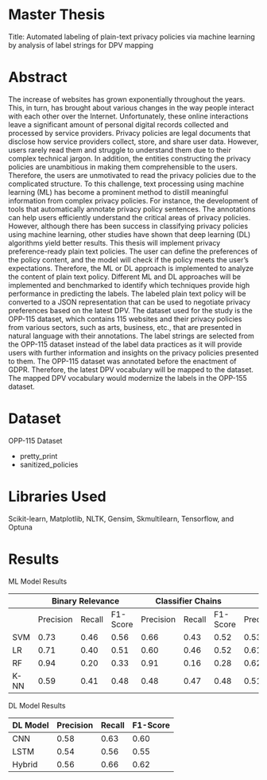 # Master Thesis
Title: Automated labeling of plain-text privacy policies via machine learning by analysis of label strings for DPV mapping

# Abstract 
The increase of websites has grown exponentially throughout the years. This, in turn, has brought about various changes in the way people interact with each other over the Internet. Unfortunately, these online interactions leave a significant amount of personal digital records collected and processed by service providers.
Privacy policies are legal documents that disclose how service providers collect, store, and share user data. However, users rarely read them and struggle to understand them due to their complex technical jargon. In addition, the entities constructing the privacy policies are unambitious in making them comprehensible to the users. Therefore, the users are unmotivated to read the privacy policies due to the complicated structure.
To this challenge, text processing using machine learning (ML) has become a prominent method to distill meaningful information from complex privacy policies. For instance, the development of tools that automatically annotate privacy policy sentences. The annotations can help users efficiently understand the critical areas of privacy policies. However, although there has been success in classifying privacy policies using machine learning, other studies have shown that deep learning (DL) algorithms yield better results.
This thesis will implement privacy preference-ready plain text policies. The user can define the preferences of the policy content, and the model will check if the policy meets the user’s expectations. Therefore, the ML or DL approach is implemented to analyze the content of plain text policy. Different ML and DL approaches will be implemented and benchmarked to identify which techniques provide high performance in predicting the labels. The labeled plain text policy will be converted to a JSON representation that can be used to negotiate privacy preferences based on the latest DPV.
The dataset used for the study is the OPP-115 dataset, which contains 115 websites and their privacy policies from various sectors, such as arts, business, etc., that are presented in natural language with their annotations. The label strings are selected from the OPP-115 dataset instead of the label data practices as it will provide users with further information and insights on the privacy policies presented to them. The OPP-115 dataset was annotated before the enactment of GDPR. Therefore, the latest DPV vocabulary will be mapped to the dataset. The mapped DPV vocabulary would modernize the labels in the OPP-155 dataset.

# Dataset
OPP-115 Dataset
- pretty_print
- sanitized_policies

# Libraries Used
Scikit-learn, Matplotlib, NLTK, Gensim, Skmultilearn, Tensorflow, and Optuna 

# Results 

ML Model Results
<table>
<thead>
  <tr>
    <th></th>
    <th colspan="3">Binary Relevance</th>
    <th colspan="3">Classifier Chains</th>
    <th colspan="3">Label Powerset</th>
  </tr>
</thead>
<tbody>
  <tr>
    <td></td>
    <td>Precision</td>
    <td>Recall</td>
    <td>F1-Score</td>
    <td>Precision</td>
    <td>Recall</td>
    <td>F1-Score</td>
    <td>Precision</td>
    <td>Recall</td>
    <td>F1-Score</td>
  </tr>
  <tr>
    <td>SVM</td>
    <td>0.73</td>
    <td>0.46</td>
    <td>0.56</td>
    <td>0.66</td>
    <td>0.43</td>
    <td>0.52</td>
    <td>0.53</td>
    <td>0.47</td>
    <td>0.50</td>
  </tr>
  <tr>
    <td>LR</td>
    <td>0.71</td>
    <td>0.40</td>
    <td>0.51</td>
    <td>0.60</td>
    <td>0.46</td>
    <td>0.52</td>
    <td>0.61</td>
    <td>0.47</td>
    <td>0.53</td>
  </tr>
  <tr>
    <td>RF</td>
    <td>0.94</td>
    <td>0.20</td>
    <td>0.33</td>
    <td>0.91</td>
    <td>0.16</td>
    <td>0.28</td>
    <td>0.62</td>
    <td>0.48</td>
    <td>0.52</td>
  </tr>
  <tr>
    <td>K-NN</td>
    <td>0.59</td>
    <td>0.41</td>
    <td>0.48</td>
    <td>0.48</td>
    <td>0.47</td>
    <td>0.48</td>
    <td>0.51</td>
    <td>0.54</td>
    <td>0.50</td>
  </tr>
</tbody>
</table>

DL Model Results

| DL Model | Precision | Recall | F1-Score |
|----------|-----------|--------|----------|
| CNN      |   0.58    |  0.63  |   0.60   |
| LSTM     |   0.54    |  0.56  |   0.55   |
| Hybrid   |   0.56    |  0.66  |   0.62   |
